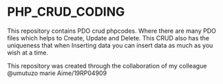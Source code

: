 # PHP_CRUD_CODING
This repository contains PDO crud phpcodes.
Where there are many PDO files which helps to Create,
Update and Delete. This CRUD also has the uniqueness that when
Inserting data you can insert data as much as you wish at a time.

This repository was created through the collaboration of my colleague @umutuzo marie Aime/19RP04909
